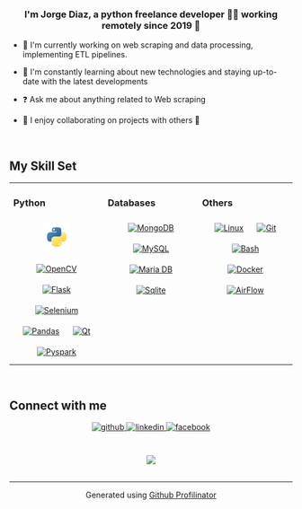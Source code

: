 ### <div align="center">I'm Jorge Diaz, a python freelance developer 👨‍💻 working remotely since 2019 🚀</div>  
  

- 🔭 I'm currently working on web scraping and data processing, implementing ETL pipelines.  
  

- 🌱 I'm constantly learning about new technologies and staying up-to-date with the latest developments  
  

- ❓ Ask me about anything related to Web scraping   
  

- 🤝 I enjoy collaborating on projects with others 🌟  
  

<br/>  


## My Skill Set  
<table><tr><td valign="top" width="33%">



### Python
<div align="center">  
<a href="https://www.python.org/" target="_blank"><img style="margin: 10px" src="https://raw.githubusercontent.com/github/explore/master/topics/python/python.png" alt="Python" height="50" /></a>  
<a href="https://opencv.org/" target="_blank"><img style="margin: 10px" src="https://profilinator.rishav.dev/skills-assets/opencv-icon.svg" alt="OpenCV" height="50" /></a>  
<a href="https://flask.palletsprojects.com/" target="_blank"><img style="margin: 10px" src="https://profilinator.rishav.dev/skills-assets/flask.png" alt="Flask" height="50" /></a>
<a href="https://www.selenium.dev/" target="_blank"><img style="margin: 10px" src="https://img.icons8.com/?size=256&id=VOnRj9vGpXV8&format=png" alt="Selenium" height="50" /></a>
<a href="https://pandas.pydata.org/" target="_blank"><img style="margin: 10px" src="https://datascientest.com/es/wp-content/uploads/sites/7/2022/12/illu_pandas-82.webp" alt="Pandas" height="50" /></a>
<a href="https://www.qt.io/" target="_blank"><img style="margin: 10px" src="https://ddgobkiprc33d.cloudfront.net/bfdb2533-84e9-45a1-956a-106722433d3f.png" alt="Qt" height="50" /></a>
<a href="https://spark.apache.org/docs/latest/api/python/getting_started/" target="_blank"><img style="margin: 10px" src="https://miro.medium.com/v2/resize:fit:720/format:webp/1*uhkYtS304Ak70J4UL_KUQg.png" alt="Pyspark" height="50" /></a>

</div>

</td><td valign="top" width="33%">



### Databases
<div align="center">  
<a href="https://www.mongodb.com/" target="_blank"><img style="margin: 10px" src="https://profilinator.rishav.dev/skills-assets/mongodb-original-wordmark.svg" alt="MongoDB" height="50" /></a>  
<a href="https://www.mysql.com/" target="_blank"><img style="margin: 10px" src="https://profilinator.rishav.dev/skills-assets/mysql-original-wordmark.svg" alt="MySQL" height="50" /></a>  
<a href="https://mariadb.org/" target="_blank"><img style="margin: 10px" src="https://profilinator.rishav.dev/skills-assets/mariadb.png" alt="Maria DB" height="50" /></a>  
<a href="https://www.sqlite.org/" target="_blank"><img style="margin: 10px" src="https://www.sqlite.org/images/sqlite370_banner.gif" alt="Sqlite" height="50" /></a>
</div>

</td><td valign="top" width="33%">



### Others  
<div align="center">  
<a href="https://www.linux.org/" target="_blank"><img style="margin: 10px" src="https://profilinator.rishav.dev/skills-assets/linux-original.svg" alt="Linux" height="50" /></a>  
<a href="https://github.com/" target="_blank"><img style="margin: 10px" src="https://profilinator.rishav.dev/skills-assets/git-scm-icon.svg" alt="Git" height="50" /></a>  
<a href="https://www.gnu.org/software/bash/" target="_blank"><img style="margin: 10px" src="https://profilinator.rishav.dev/skills-assets/gnu_bash-icon.svg" alt="Bash" height="50" /></a>  
<a href="https://www.docker.com/" target="_blank"><img style="margin: 10px" src="https://profilinator.rishav.dev/skills-assets/docker-original-wordmark.svg" alt="Docker" height="50" /></a>  
<a href="https://airflow.apache.org/" target="_blank"><img style="margin: 10px" src="https://spark.apache.org/images/AirflowLogo.png" alt="AirFlow" height="50" /></a>
  
</div>

</td></tr></table>  

<br/>  


## Connect with me  
<div align="center">
<a href="https://github.com/ckoockiy" target="_blank">
<img src=https://img.shields.io/badge/github-%2324292e.svg?&style=for-the-badge&logo=github&logoColor=white alt=github style="margin-bottom: 5px;" />
</a>
<a href="https://linkedin.com/in/jorge-rosas-diaz/" target="_blank">
<img src=https://img.shields.io/badge/linkedin-%231E77B5.svg?&style=for-the-badge&logo=linkedin&logoColor=white alt=linkedin style="margin-bottom: 5px;" />
</a>
<a href="https://www.facebook.com/ckockiy" target="_blank">
<img src=https://img.shields.io/badge/facebook-%232E87FB.svg?&style=for-the-badge&logo=facebook&logoColor=white alt=facebook style="margin-bottom: 5px;" />
</a>  
</div>  
  

<br/>  

  

<br/>  

<div align="center">
            <a href="https://www.buymeacoffee.com/ckockiy" target="_blank" style="display: inline-block;">
                <img
                    src="https://img.shields.io/badge/Donate-Buy%20Me%20A%20Coffee-orange.svg?style=flat-square&logo=buymeacoffee" 
                    align="center"
                />
            </a></div>
<br />

----
<div align="center">Generated using <a href="https://profilinator.rishav.dev/" target="_blank">Github Profilinator</a></div>

